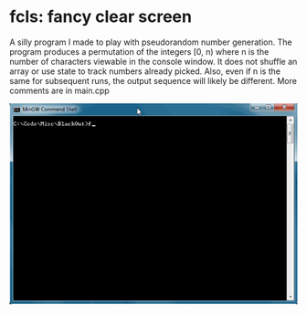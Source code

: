 # fcls: fancy clear screen

A silly program I made to play with pseudorandom number generation. The program produces a permutation of the integers [0, n)
where n is the number of characters viewable in the console window. It does not shuffle an array or use state to track numbers already picked. Also, even if n is the same for subsequent runs, the output sequence will likely be different. More comments are in main.cpp

![animation](./anim.gif)
